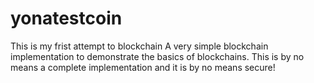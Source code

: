 # yonatestcoin
This is my frist attempt to blockchain 
A very simple blockchain implementation to demonstrate the basics of blockchains. This is by no means a complete implementation and it is by no means secure!
